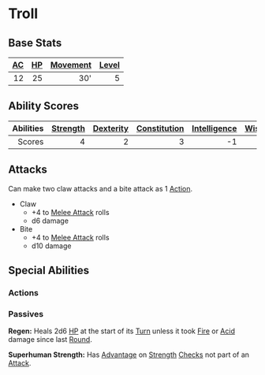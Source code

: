 # Troll

## Base Stats

| [AC](../../../Player%20Characters/Derived%20Statistics/Armor%20Class.md) | [HP](../../../Player%20Characters/Derived%20Statistics/Health%20Points.md) | [Movement](../../../Game%20Procedures/Movement.md) | [Level](../../../Player%20Characters/Derived%20Statistics/Level.md) |
| -----------------------------------------------------------------------: | -------------------------------------------------------------------------: | -------------------------------------------------: | ------------------------------------------------------------------: |
|                                                                       12 |                                                                         25 |                                                30' |                                                                   5 |

## Ability Scores

| Abilities | [Strength](../../../Player%20Characters/Chosen%20Statistics/Strength.md) | [Dexterity](../../../Player%20Characters/Chosen%20Statistics/Dexterity.md) | [Constitution](../../../Player%20Characters/Chosen%20Statistics/Constitution.md) | [Intelligence](../../../Player%20Characters/Chosen%20Statistics/Intelligence.md) | [Wisdom](../../../Player%20Characters/Chosen%20Statistics/Wisdom.md)<br> | [Charisma](../../../Player%20Characters/Chosen%20Statistics/Charisma.md)<br> |
| --------: | -----------------------------------------------------------------------: | -------------------------------------------------------------------------: | -------------------------------------------------------------------------------: | -------------------------------------------------------------------------------: | -----------------------------------------------------------------------: | ---------------------------------------------------------------------------: |
|    Scores |                                                                        4 |                                                                          2 |                                                                                3 |                                                                               -1 |                                                                        0 |                                                                           -1 |

## Attacks

Can make two claw attacks and a bite attack as 1 [Action](../../../Game%20Procedures/Action.md).

- Claw
	- +4 to [Melee Attack](../../../Game%20Procedures/Melee%20Attack.md) rolls
	- d6 damage
- Bite
	- +4 to [Melee Attack](../../../Game%20Procedures/Melee%20Attack.md) rolls
	- d10 damage

## Special Abilities

### Actions

### Passives

**Regen:** Heals 2d6 [HP](../../../Player%20Characters/Derived%20Statistics/Health%20Points.md) at the start of its [Turn](../../../Game%20Procedures/Turn.md) unless it took [Fire](../../../Damage%20Types/Fire.md) or [Acid](../../../Damage%20Types/Acid.md) damage since last [Round](../../../Game%20Procedures/Round.md).

**Superhuman Strength:** Has [Advantage](../../../Game%20Procedures/Dice%20Rolls/Advantage.md) on [Strength](../../../Player%20Characters/Chosen%20Statistics/Strength.md) [Checks](../../../Game%20Procedures/Check.md) not part of an [Attack](../../../Game%20Procedures/Attack.md).
